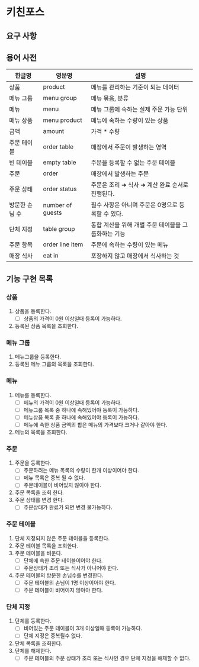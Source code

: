# 키친포스

## 요구 사항

## 용어 사전

| 한글명 | 영문명 | 설명 |
| --- | --- | --- |
| 상품 | product | 메뉴를 관리하는 기준이 되는 데이터 |
| 메뉴 그룹 | menu group | 메뉴 묶음, 분류 |
| 메뉴 | menu | 메뉴 그룹에 속하는 실제 주문 가능 단위 |
| 메뉴 상품 | menu product | 메뉴에 속하는 수량이 있는 상품 |
| 금액 | amount | 가격 * 수량 |
| 주문 테이블 | order table | 매장에서 주문이 발생하는 영역 |
| 빈 테이블 | empty table | 주문을 등록할 수 없는 주문 테이블 |
| 주문 | order | 매장에서 발생하는 주문 |
| 주문 상태 | order status | 주문은 조리 ➜ 식사 ➜ 계산 완료 순서로 진행된다. |
| 방문한 손님 수 | number of guests | 필수 사항은 아니며 주문은 0명으로 등록할 수 있다. |
| 단체 지정 | table group | 통합 계산을 위해 개별 주문 테이블을 그룹화하는 기능 |
| 주문 항목 | order line item | 주문에 속하는 수량이 있는 메뉴 |
| 매장 식사 | eat in | 포장하지 않고 매장에서 식사하는 것 |

## 기능 구현 목록

### 상품
1. 상품을 등록한다.
    - [ ] 상품의 가격이 0원 이상일때 등록이 가능하다.
2. 등록된 상품 목록을 조회한다.

### 메뉴 그룹
1. 메뉴그룹을 등록한다.
2. 등록된 메뉴 그룹의 목록을 조회한다.

### 메뉴
1. 메뉴를 등록한다.
    - [ ] 메뉴의 가격이 0원 이상일때 등록이 가능하다.
    - [ ] 메뉴그룹 목록 중 하나에 속해있어야 등록이 가능하다.
    - [ ] 메뉴상품 목록 중 하나에 속해있어야 등록이 가능하다.
    - [ ] 메뉴에 속한 상품 금액의 합은 메뉴의 가격보다 크거나 같아야 한다.
2. 메뉴의 목록을 조회한다.

### 주문
1. 주문을 등록한다.
   - [ ] 주문하려는 메뉴 목록의 수량이 한개 이상이어야 한다.
   - [ ] 메뉴 목록은 중복 될 수 없다.
   - [ ] 주문테이블이 비어있지 않아야 한다.
2. 주문 목록을 조회 한다.
3. 주문 상태를 변경 한다.
   - [ ] 주문상태가 완료가 되면 변경 불가능하다.

### 주문 테이블
1. 단체 지정되지 않은 주문 테이블을 등록한다.
2. 주문 테이블 목록을 조회한다.
3. 주문 테이블을 비운다.
   - [ ] 단체에 속한 주문 테이블이어야 한다.
   - [ ] 주문상태가 조리 또는 식사가 아니어야 한다.
4. 주문 테이블의 방문한 손님수를 변경한다.
   - [ ] 주문 테이블의 손님이 1명 이상이어야 한다.
   - [ ] 주문 테이블이 비어이지 않아야 한다.

### 단체 지정
1. 단체를 등록한다.
   - [ ] 비어있는 주문 테이블이 3개 이상일때 등록이 가능하다.
   - [ ] 단체 지정은 중복될수 없다.
2. 단체 목록을 조회한다.
3. 단체를 해제한다.
   - [ ] 주문 테이블의 주문 상태가 조리 또는 식사인 경우 단체 지정을 해제할 수 없다.